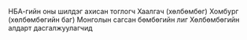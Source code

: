 НБА-гийн оны шилдэг ахисан тоглогч
Хаалгач (хөлбөмбөг)
Хомбург (хөлбөмбөгийн баг)
Монголын сагсан бөмбөгийн лиг
Хөлбөмбөгийн алдарт дасгалжуулагчид
